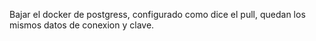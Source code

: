 Bajar el docker de postgress, configurado como dice el pull, quedan los mismos datos de conexion y clave.
